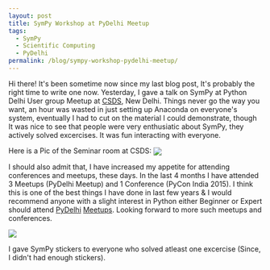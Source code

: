 ```yaml
---
layout: post
title: SymPy Workshop at PyDelhi Meetup
tags:
  - SymPy
  - Scientific Computing
  - PyDelhi
permalink: /blog/sympy-workshop-pydelhi-meetup/
---
```


Hi there! It's been sometime now since my last blog post, It's probably the right time to write one now. Yesterday, I gave a talk on SymPy at Python Delhi User group Meetup at [CSDS](https://maps.google.com/maps?f=q&hl=en&q=29%2C+Rajpur+Road%2C+Delhi%2C+in), New Delhi. Things never go the way you want, an hour was wasted in just setting up Anaconda on everyone's system, eventually I had to cut on the material I could demonstrate, though It was nice to see that people were very enthusiatic about SymPy, they actively solved excercises. It was fun interacting with everyone.

Here is a Pic of the Seminar room at CSDS:
<img align="center" src="/assets/sympy-workshop.jpg">


I should also admit that, I have increased my appetite for attending conferences and meetups, these days. In the last 4 months I have attended 3 Meetups (PyDelhi Meetup) and 1 Conference (PyCon India 2015). I think this is one of the best things I have done in last few years & I would recommend anyone with a slight interest in Python either Beginner or Expert should attend [PyDelhi](http://www.pydelhi.org) [Meetups](http://www.meetup.com/pydelhi/events/). Looking forward to more such meetups and conferences.

<img src="/assets/sympy-sticker.jpg">

I gave SymPy stickers to everyone who solved atleast one excercise (Since, I didn't had enough stickers).